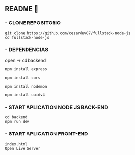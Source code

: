 ## <strong>README</strong> 📖
### - CLONE REPOSITORIO

    git clone https://github.com/cezardev07/fullstack-node-js
    cd fullstack-node-js

### - DEPENDENCIAS
open -> cd backend

    npm install express

    npm install cors

    npm install nodemon

    npm install uuidv4


### - START APLICATION NODE JS BACK-END
    cd backend
    npm run dev

### - START APLICATION FRONT-END
    index.html
    Open Live Server